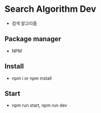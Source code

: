 # Search Algorithm Dev

- 검색 알고리즘

## Package manager

- NPM

## Install

- npm i or npm install

## Start

- npm run start, npm run dev
